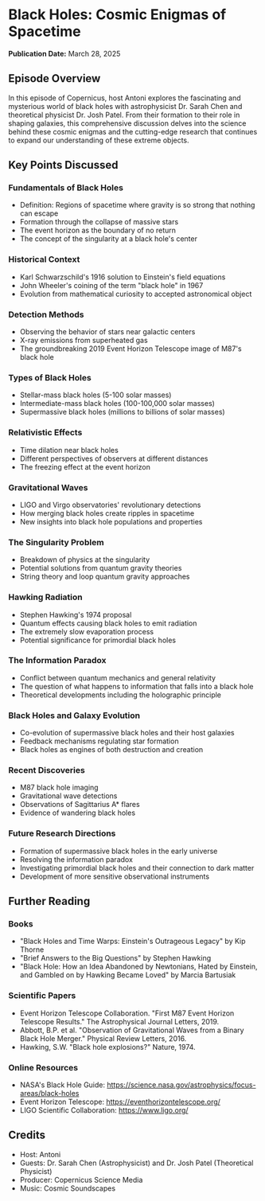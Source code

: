 # Black Holes: Cosmic Enigmas of Spacetime
**Publication Date:** March 28, 2025


## Episode Overview

In this episode of Copernicus, host Antoni explores the fascinating and mysterious world of black holes with astrophysicist Dr. Sarah Chen and theoretical physicist Dr. Josh Patel. From their formation to their role in shaping galaxies, this comprehensive discussion delves into the science behind these cosmic enigmas and the cutting-edge research that continues to expand our understanding of these extreme objects.

## Key Points Discussed

### Fundamentals of Black Holes
- Definition: Regions of spacetime where gravity is so strong that nothing can escape
- Formation through the collapse of massive stars
- The event horizon as the boundary of no return
- The concept of the singularity at a black hole's center

### Historical Context
- Karl Schwarzschild's 1916 solution to Einstein's field equations
- John Wheeler's coining of the term "black hole" in 1967
- Evolution from mathematical curiosity to accepted astronomical object

### Detection Methods
- Observing the behavior of stars near galactic centers
- X-ray emissions from superheated gas
- The groundbreaking 2019 Event Horizon Telescope image of M87's black hole

### Types of Black Holes
- Stellar-mass black holes (5-100 solar masses)
- Intermediate-mass black holes (100-100,000 solar masses)
- Supermassive black holes (millions to billions of solar masses)

### Relativistic Effects
- Time dilation near black holes
- Different perspectives of observers at different distances
- The freezing effect at the event horizon

### Gravitational Waves
- LIGO and Virgo observatories' revolutionary detections
- How merging black holes create ripples in spacetime
- New insights into black hole populations and properties

### The Singularity Problem
- Breakdown of physics at the singularity
- Potential solutions from quantum gravity theories
- String theory and loop quantum gravity approaches

### Hawking Radiation
- Stephen Hawking's 1974 proposal
- Quantum effects causing black holes to emit radiation
- The extremely slow evaporation process
- Potential significance for primordial black holes

### The Information Paradox
- Conflict between quantum mechanics and general relativity
- The question of what happens to information that falls into a black hole
- Theoretical developments including the holographic principle

### Black Holes and Galaxy Evolution
- Co-evolution of supermassive black holes and their host galaxies
- Feedback mechanisms regulating star formation
- Black holes as engines of both destruction and creation

### Recent Discoveries
- M87 black hole imaging
- Gravitational wave detections
- Observations of Sagittarius A* flares
- Evidence of wandering black holes

### Future Research Directions
- Formation of supermassive black holes in the early universe
- Resolving the information paradox
- Investigating primordial black holes and their connection to dark matter
- Development of more sensitive observational instruments

## Further Reading

### Books
- "Black Holes and Time Warps: Einstein's Outrageous Legacy" by Kip Thorne
- "Brief Answers to the Big Questions" by Stephen Hawking
- "Black Hole: How an Idea Abandoned by Newtonians, Hated by Einstein, and Gambled on by Hawking Became Loved" by Marcia Bartusiak

### Scientific Papers
- Event Horizon Telescope Collaboration. "First M87 Event Horizon Telescope Results." The Astrophysical Journal Letters, 2019.
- Abbott, B.P. et al. "Observation of Gravitational Waves from a Binary Black Hole Merger." Physical Review Letters, 2016.
- Hawking, S.W. "Black hole explosions?" Nature, 1974.

### Online Resources
- NASA's Black Hole Guide: https://science.nasa.gov/astrophysics/focus-areas/black-holes
- Event Horizon Telescope: https://eventhorizontelescope.org/
- LIGO Scientific Collaboration: https://www.ligo.org/

## Credits
- Host: Antoni
- Guests: Dr. Sarah Chen (Astrophysicist) and Dr. Josh Patel (Theoretical Physicist)
- Producer: Copernicus Science Media
- Music: Cosmic Soundscapes 